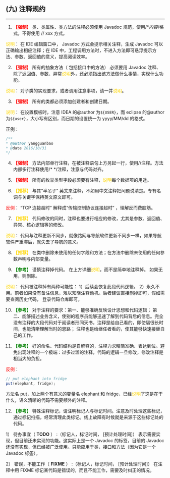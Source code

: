 ## (九) 注释规约

---

1. **<font color=#FF0000>【强制】</font>**  类、类属性、类方法的注释必须使用 Javadoc 规范，使用/**内容*/格式，不得使用 // xxx 方式。

<font color=#FFD700>说明</font>： 在 IDE 编辑窗口中， Javadoc 方式会提示相关注释，生成 Javadoc 可以正确输出相应注释；在 IDE 中，工程调用方法时，不进入方法即可悬浮提示方法、参数、返回值的意义，提高阅读效率。


2. **<font color=#FF0000>【强制】</font>**  所有的抽象方法（ 包括接口中的方法） 必须要用 Javadoc 注释、除了返回值、参数、异常<font color=#FFD700>说明</font>外，还必须指出该方法做什么事情，实现什么功能。

<font color=#FFD700>说明</font>： 对子类的实现要求，或者调用注意事项，请一并<font color=#FFD700>说明</font>。


3. **<font color=#FF0000>【强制】</font>**  所有的类都必须添加创建者和创建日期。

<font color=#FFD700>说明</font>： 在设置模板时，注意 IDEA 的@author 为`${USER}`，而 eclipse 的@author 为`${user}`，大小写有区别，而日期的设置统一为 yyyy/MM/dd 的格式。

正例：

```java
/**
* @author yangguanbao
* @date 2016/10/31
*/
```


4. **<font color=#FF0000>【强制】</font>**  方法内部单行注释，在被注释语句上方另起一行，使用//注释。方法内部多行注释使用/* */注释，注意与代码对齐。


5. **<font color=#FF0000>【强制】</font>**  所有的枚举类型字段必须要有注释，<font color=#FFD700>说明</font>每个数据项的用途。


6. **<font COLOR=#FFD700>【推荐】</font>** 与其“半吊子” 英文来注释，不如用中文注释把问题说清楚。专有名词与关键字保持英文原文即可。

<font color=#FF0000>反例</font>： “TCP 连接超时” 解释成“传输控制协议连接超时” ，理解反而费脑筋。


7. **<font COLOR=#FFD700>【推荐】</font>** 代码修改的同时，注释也要进行相应的修改，尤其是参数、返回值、异常、核心逻辑等的修改。

<font color=#FFD700>说明</font>： 代码与注释更新不同步，就像路网与导航软件更新不同步一样，如果导航软件严重滞后，就失去了导航的意义。


8. **<font COLOR=#FFD700>【推荐】</font>** 在类中删除未使用的任何字段和方法；在方法中删除未使用的任何参数声明与内部变量。


9.  **<font color=#008000>【参考】</font>** 谨慎注释掉代码。 在上方详细<font color=#FFD700>说明</font>，而不是简单地注释掉。 如果无用，则删除。

<font color=#FFD700>说明</font>： 代码被注释掉有两种可能性： 1）后续会恢复此段代码逻辑。 2）永久不用。前者如果没有备注信息，难以知晓注释动机。后者建议直接删掉即可，假如需要查阅历史代码， 登录代码仓库即可。


10.  **<font color=#008000>【参考】</font>** 对于注释的要求：第一、能够准确反映设计思想和代码逻辑； 第二、能够描述业务含义，使别的程序员能够迅速了解到代码背后的信息。完全没有注释的大段代码对于阅读者形同天书，注释是给自己看的，即使隔很长时间，也能清晰理解当时的思路； 注释也是给继任者看的，使其能够快速接替自己的工作。


11.  **<font color=#008000>【参考】</font>** 好的命名、代码结构是自解释的，注释力求精简准确、表达到位。避免出现注释的一个极端：过多过滥的注释，代码的逻辑一旦修改，修改注释是相当大的负担。

<font color=#FF0000>反例</font>：

```java
// put elephant into fridge
put(elephant, fridge);
```

方法名 put，加上两个有意义的变量名 elephant 和 fridge，已经<font color=#FFD700>说明</font>了这是在干什么，语义清晰的代码不需要额外的注释。


12.  **<font color=#008000>【参考】</font>** 特殊注释标记，请注明标记人与标记时间。注意及时处理这些标记，通过标记扫描，经常清理此类标记。线上故障有时候就是来源于这些标记处的代码。

1） 待办事宜（ **TODO** ） :（标记人，标记时间， [预计处理时间]）
表示需要实现，但目前还未实现的功能。这实际上是一个 Javadoc 的标签，目前的 Javadoc 还没有实现，但已经被广泛使用。只能应用于类，接口和方法（因为它是一个 Javadoc 标签）。

2） 错误，不能工作（ **FIXME** ） :（标记人，标记时间， [预计处理时间]）
在注释中用 FIXME 标记某代码是错误的，而且不能工作，需要及时纠正的情况。